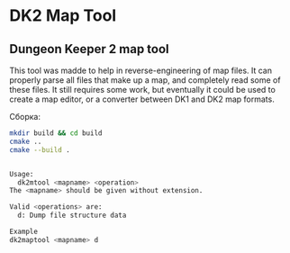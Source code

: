 # DK2 Map Tool

Dungeon Keeper 2 map tool
-------------------------------

This tool was madde to help in reverse-engineering
 of map files. It can properly parse all files that
 make up a map, and completely read some of these
 files. It still requires some work, but eventually
 it could be used to create a map editor, or a
 converter between DK1 and DK2 map formats.

Сборка:
```bash
mkdir build && cd build
cmake .. 
cmake --build .


Usage:
  dk2mtool <mapname> <operation>
The <mapname> should be given without extension.

Valid <operations> are:
  d: Dump file structure data

Example
dk2maptool <mapname> d
